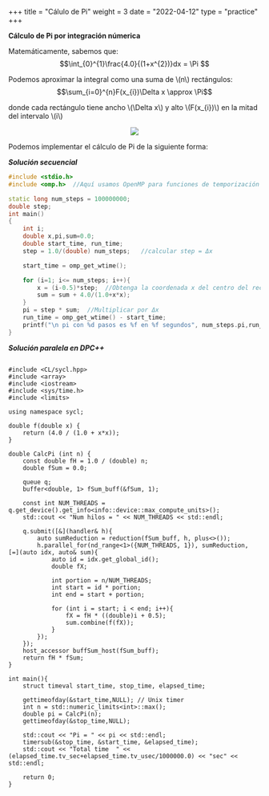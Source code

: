 +++
title = "Cálulo de Pi"
weight = 3
date = "2022-04-12"
type = "practice"
+++

**Cálculo de Pi por integración númerica**

Matemáticamente, sabemos que:
$$\int_{0}^{1}\frac{4.0}{(1+x^{2})}dx = \Pi $$

Podemos aproximar la integral como una suma de \\(n\\) rectángulos:
$$\sum_{i=0}^{n}F(x_{i})\Delta x \approx  \Pi$$

donde cada rectángulo tiene ancho \\(\Delta x\\) y alto \\(F(x_{i})\\) en la mitad del intervalo \\(i\\)

<center>
<p>
  <img src="../../images/img.png">
</p>
</center>

Podemos implementar el cálculo de Pi de la siguiente forma:

***Solución secuencial***
```cpp
#include <stdio.h>
#include <omp.h>  //Aquí usamos OpenMP para funciones de temporización

static long num_steps = 100000000;
double step;
int main()
{
    int i;
    double x,pi,sum=0.0;
    double start_time, run_time;
    step = 1.0/(double) num_steps;   //calcular step = Δx

    start_time = omp_get_wtime();

    for (i=1; i<= num_steps; i++){
        x = (i-0.5)*step;  //Obtenga la coordenada x del centro del rectángulo
        sum = sum + 4.0/(1.0+x*x);
    }
    pi = step * sum;  //Multiplicar por Δx
    run_time = omp_get_wtime() - start_time;
    printf("\n pi con %d pasos es %f en %f segundos", num_steps.pi,run_time);
}
```

***Solución paralela en DPC++***

```cp

#include <CL/sycl.hpp>
#include <array>
#include <iostream>
#include <sys/time.h>
#include <limits>

using namespace sycl;

double f(double x) {
    return (4.0 / (1.0 + x*x));
}

double CalcPi (int n) {
    const double fH = 1.0 / (double) n;
    double fSum = 0.0;
    
    queue q;
    buffer<double, 1> fSum_buff(&fSum, 1);
    
    const int NUM_THREADS = q.get_device().get_info<info::device::max_compute_units>();
    std::cout << "Num hilos = " << NUM_THREADS << std::endl;
    
    q.submit([&](handler& h){
        auto sumReduction = reduction(fSum_buff, h, plus<>());
        h.parallel_for(nd_range<1>({NUM_THREADS, 1}), sumReduction, [=](auto idx, auto& sum){
            auto id = idx.get_global_id();
            double fX;
    
            int portion = n/NUM_THREADS;
            int start = id * portion;
            int end = start + portion;
    
            for (int i = start; i < end; i++){       
                fX = fH * ((double)i + 0.5);
                sum.combine(f(fX));
            }
        });
    });
    host_accessor buffSum_host(fSum_buff);
    return fH * fSum;
}
    
int main(){
    struct timeval start_time, stop_time, elapsed_time;
    
    gettimeofday(&start_time,NULL); // Unix timer
    int n = std::numeric_limits<int>::max();
    double pi = CalcPi(n);
    gettimeofday(&stop_time,NULL);
    
    std::cout << "Pi = " << pi << std::endl;
    timersub(&stop_time, &start_time, &elapsed_time);
    std::cout << "Total time  " << (elapsed_time.tv_sec+elapsed_time.tv_usec/1000000.0) << "sec" << std::endl;
         
    return 0;
}

```